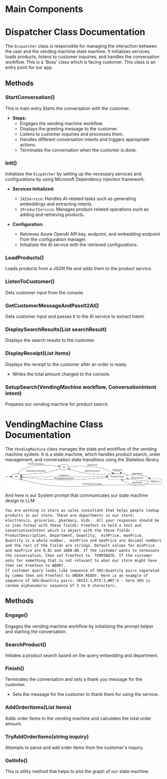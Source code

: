 # Main Components

# Dispatcher Class Documentation

The `Dispatcher` class is responsible for managing the interaction between the user and the vending machine state machine. It initializes services, loads products, listens to customer inquiries, and handles the conversation workflow.
This is a 'Boss' class which is facing customer. This class is an entry point for our app.

## Methods

### StartConversation()

This is main entry Starts the conversation with the customer.

- **Steps:**
  - Engages the vending machine workflow.
  - Displays the greeting message to the customer.
  - Listens to customer inquiries and processes them.
  - Handles different conversation intents and triggers appropriate actions.
  - Terminates the conversation when the customer is done.


### Init()

Initializes the `Dispatcher` by setting up the necessary services and configurations by using Microsoft Dependency injection framework.

- **Services Initialized:**
  - `IAIService`: Handles AI-related tasks such as generating embeddings and extracting intents.
  - `IProductService`: Manages product-related operations such as adding and retrieving products.

- **Configuration:**
  - Retrieves Azure OpenAI API key, endpoint, and embedding endpoint from the configuration manager.
  - Initializes the AI service with the retrieved configurations.

### LoadProducts()

Loads products from a JSON file and adds them to the product service.

### ListenToCustomer()

Gets customer input from the console.

### GetCustomerMessageAndPassIt2AI()

Gets customer input and passes it to the AI service to extract intent.

### DisplaySearchResults(List<ProductSearchResult> searchResult)

Displays the search results to the customer.

### DisplayReceipt(List<OrderItem> items)

Displays the receipt to the customer after an order is ready.
  - Writes the total amount charged to the console.

### SetupSearch(VendingMachine workflow, ConversationIntent intent)

Prepares our vending machine for product search.

# VendingMachine Class Documentation

The `VendingMachine` class manages the state and workflow of the vending machine system. It is a state machine, which handles product search, order management, and conversation state transitions using the Stateless library.
![Vendor Machine graph](./vending-machine.svg)

And here is our System prompt that communicates our state machine design to LLM:

```
You are working in store as sales consultant that helps people lookup products in our store. These are departments in our store: electronics, groceries, pharmacy, kids.  All your responses should be in json format with these fields: FreeText to hold a text and ConversationIntent which is object with the these fields - ProductDescription, Department, Quantity,  minPrice, maxPrice. Quantity is a whole number,  minPrice and maxPrice are decimal numbers and the rest of the fields are strings. Default values for minPrice and maxPrice are 0.01 and 1000.00. If the customer wants to terminate the conversation, then set FreeText to  TERMINATE. If the customer asks for something that is not relevant to what our store might have then set FreeText to ABORT.
If customer query looks like sequence of SKU:Quantity pairs separated by comma then set FreeText to ORDER_READY. Here is an example of sequence of SKU:Quantity pairs: SKU12:1,RTX:3,WRT:5 - here SKU is random alphanumeric sequence of 3 to 8 characters.
```

## Methods

### Engage()

Engages the vending machine workflow by initializing the prompt helper and starting the conversation.

### SearchProduct()

Initiates a product search based on the query embedding and department.

### Finish()

Terminates the conversation and sets a thank you message for the customer.
  - Sets the message for the customer to thank them for using the service.

### AddOrderItems(List<OrderItem> items)

Adds order items to the vending machine and calculates the total order amount.

### TryAddOrderItems(string inquiry)

Attempts to parse and add order items from the customer's inquiry.

### GetInfo()

This is utility method that helps to plot the graph of our state machine.


